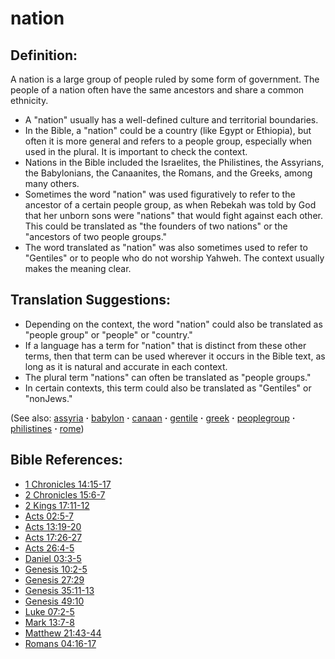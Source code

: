# nation #

## Definition: ##

A nation is a large group of people ruled by some form of government. The people of a nation often have the same ancestors and share a common ethnicity.

* A "nation" usually has a well-defined culture and territorial boundaries.
* In the Bible, a "nation" could be a country (like Egypt or Ethiopia), but often it is more general and refers to a people group, especially when used in the plural. It is important to check the context.
* Nations in the Bible included the Israelites, the Philistines, the Assyrians, the Babylonians, the Canaanites, the Romans, and the Greeks, among many others.
* Sometimes the word "nation" was used figuratively to refer to the ancestor of a certain people group, as when Rebekah was told by God that her unborn sons were "nations" that would fight against each other. This could be translated as "the founders of two nations" or the "ancestors of two people groups."
* The word translated as "nation" was also sometimes used to refer to "Gentiles" or to people who do not worship Yahweh. The context usually makes the meaning clear.
 
## Translation Suggestions: ##

* Depending on the context, the word "nation" could also be translated as "people group" or "people" or "country."
* If a language has a term for "nation" that is distinct from these other terms, then that term can be used wherever it occurs in the Bible text, as long as it is natural and accurate in each context.
* The plural term "nations" can often be translated as "people groups."
* In certain contexts, this term could also be translated as "Gentiles" or "nonJews."

(See also: [assyria](../other/assyria.md) **·** [babylon](../other/babylon.md) **·** [canaan](../other/canaan.md) **·** [gentile](../other/gentile.md) **·** [greek](../other/greek.md) **·** [peoplegroup](../other/peoplegroup.md) **·** [philistines](../other/philistines.md) **·** [rome](../other/rome.md))

## Bible References: ##

* [1 Chronicles 14:15-17](https://door43.org/en/bible/notes/1ch/14/15)
* [2 Chronicles 15:6-7](https://door43.org/en/bible/notes/2ch/15/06)
* [2 Kings 17:11-12](https://door43.org/en/bible/notes/2ki/17/11)
* [Acts 02:5-7](https://door43.org/en/bible/notes/act/02/05)
* [Acts 13:19-20](https://door43.org/en/bible/notes/act/13/19)
* [Acts 17:26-27](https://door43.org/en/bible/notes/act/17/26)
* [Acts 26:4-5](https://door43.org/en/bible/notes/act/26/04)
* [Daniel 03:3-5](https://door43.org/en/bible/notes/dan/03/03)
* [Genesis 10:2-5](https://door43.org/en/bible/notes/gen/10/02)
* [Genesis 27:29](https://door43.org/en/bible/notes/gen/27/29)
* [Genesis 35:11-13](https://door43.org/en/bible/notes/gen/35/11)
* [Genesis 49:10](https://door43.org/en/bible/notes/gen/49/10)
* [Luke 07:2-5](https://door43.org/en/bible/notes/luk/07/02)
* [Mark 13:7-8](https://door43.org/en/bible/notes/mrk/13/07)
* [Matthew 21:43-44](https://door43.org/en/bible/notes/mat/21/43)
* [Romans 04:16-17](https://door43.org/en/bible/notes/rom/04/16)

